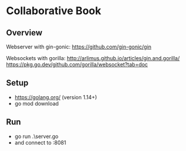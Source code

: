 # Collaborative Book

## Overview

Webserver with gin-gonic:
https://github.com/gin-gonic/gin

Websockets with gorilla:
http://arlimus.github.io/articles/gin.and.gorilla/
https://pkg.go.dev/github.com/gorilla/websocket?tab=doc


## Setup

- https://golang.org/ (version 1.14+)
- go mod download


## Run

- go run .\server.go
- and connect to :8081
